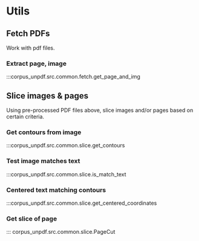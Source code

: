 # Utils

## Fetch PDFs

Work with pdf files.

### Extract page, image

:::corpus_unpdf.src.common.fetch.get_page_and_img

## Slice images & pages

Using pre-processed PDF files above, slice images and/or pages based on certain
criteria.

### Get contours from image

:::corpus_unpdf.src.common.slice.get_contours

### Test image matches text

:::corpus_unpdf.src.common.slice.is_match_text

### Centered text matching contours

:::corpus_unpdf.src.common.slice.get_centered_coordinates

### Get slice of page

::: corpus_unpdf.src.common.slice.PageCut
